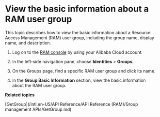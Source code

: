 # View the basic information about a RAM user group

This topic describes how to view the basic information about a Resource Access Management \(RAM\) user group, including the group name, display name, and description.

1.  Log on to the [RAM console](https://ram.console.aliyun.com/) by using your Alibaba Cloud account.

2.  In the left-side navigation pane, choose **Identities** \> **Groups**.

3.  On the Groups page, find a specific RAM user group and click its name.

4.  In the **Group Basic Information** section, view the basic information about the RAM user group.


**Related topics**  


[GetGroup](/intl.en-US/API Reference/API Reference (RAM)/Group management APIs/GetGroup.md)


